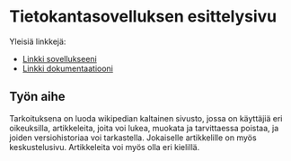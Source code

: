 # Tietokantasovelluksen esittelysivu

Yleisiä linkkejä:

* [Linkki sovellukseeni](https://haih.users.helsinki.fi/tsoh/)
* [Linkki dokumentaatiooni](https://github.com/Hansuzu/Tsoha-Bootstrap/blob/master/doc/dokumentaatio.pdf)

## Työn aihe

Tarkoituksena on luoda wikipedian kaltainen sivusto, jossa on käyttäjiä eri oikeuksilla, artikkeleita, joita voi lukea, muokata ja tarvittaessa poistaa, ja joiden versiohistoriaa voi tarkastella. Jokaiselle artikkelille on myös keskustelusivu. Artikkeleita voi myös olla eri kielillä.

